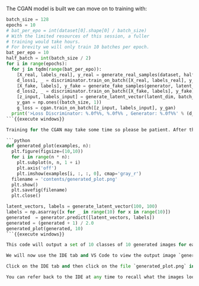 The CGAN model is built we can move on to training with:

```python
batch_size = 128
epochs = 10
# bat_per_epo = int(dataset[0].shape[0] / batch_size)
# With the limited resources of this session, a fuller
# training would take hours.
# For brevity we will only train 10 batches per epoch.
bat_per_epo = 10
half_batch = int(batch_size / 2)
for i in range(epochs):
  for j in tqdm(range(bat_per_epo)):
    [X_real, labels_real], y_real = generate_real_samples(dataset, half_batch)
    d_loss1, _ = discriminator.train_on_batch([X_real, labels_real], y_real)
    [X_fake, labels], y_fake = generate_fake_samples(generator, latent_dim, half_batch)
    d_loss2, _ = discriminator.train_on_batch([X_fake, labels], y_fake)
    [z_input, labels_input] = generate_latent_vector(latent_dim, batch_size)
    y_gan = np.ones((batch_size, 1))
    g_loss = cgan.train_on_batch([z_input, labels_input], y_gan)
  print('>Loss Discriminator: %.0f%%, %.0f%% , Generator: %.0f%%' % (d_loss1,d_loss2,g_loss))
```{{execute windows}}

Training for the CGAN may take some time so please be patient. After the training is complete we can generate an output plot with classes like so:

```python
def generated_plot(examples, n):
  plt.figure(figsize=(10,10))
  for i in range(n * n):
    plt.subplot(n, n, 1 + i)
    plt.axis('off')
    plt.imshow(examples[i, :, :, 0], cmap='gray_r')
  filename = 'contents/generated_plot.png'
  plt.show()
  plt.savefig(filename)
  plt.close()

latent_vectors, labels = generate_latent_vector(100, 100)
labels = np.asarray([x for _ in range(10) for x in range(10)])
generated  = generator.predict([latent_vectors, labels])
generated = (generated + 1) / 2.0
generated_plot(generated, 10)
```{{execute windows}}

This code will output a set of 10 classes of 10 generated images for each class. Notice how the generated output is rescaled back to values of 0 to 1 for display. Negative values will not render on a matplotlib plot and would be cut off.

We will now use the IDE tab and VS Code to view the output image `generated_plot.png`.

Click on the IDE tab and then click on the file `generated_plot.png` in the file folder sidebar.

You can refer back to the IDE at any time to recall what the images looked like.


















